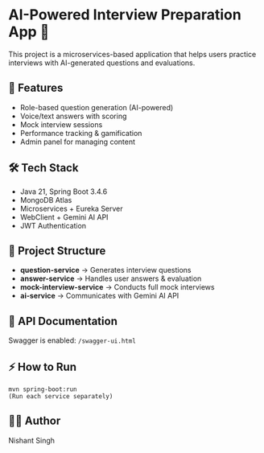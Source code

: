 # AI-Powered Interview Preparation App 🎯

This project is a microservices-based application that helps users practice interviews with AI-generated questions and evaluations.  

## 🚀 Features
- Role-based question generation (AI-powered)  
- Voice/text answers with scoring  
- Mock interview sessions  
- Performance tracking & gamification  
- Admin panel for managing content  

## 🛠️ Tech Stack
- Java 21, Spring Boot 3.4.6  
- MongoDB Atlas  
- Microservices + Eureka Server  
- WebClient + Gemini AI API  
- JWT Authentication  

## 📂 Project Structure
- **question-service** → Generates interview questions  
- **answer-service** → Handles user answers & evaluation  
- **mock-interview-service** → Conducts full mock interviews  
- **ai-service** → Communicates with Gemini AI API  

## 📖 API Documentation
Swagger is enabled: `/swagger-ui.html`

## ⚡ How to Run
```
mvn spring-boot:run
(Run each service separately)
```

## 👨‍💻 Author
Nishant Singh
